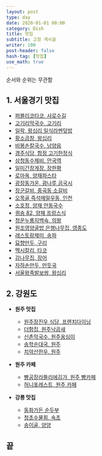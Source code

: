 ```yaml
---
layout: post
type: day
date: 2020-01-01 00:00
category: Dish
title: 맛집
subtitle: 고정 게시글
writer: 100
post-header: false
hash-tag: [맛집]
use_math: true
---
```


순서와 순위는 무관함


## 1. 서울경기 맛집
 - [퍼블리코타코, 샤로수길](https://map.naver.com/v5/search/%ED%8D%BC%EB%B8%94%EB%A6%AC%EC%BD%94%ED%83%80%EC%BD%94/place/1222249177?c=14132462.6269087,4505903.5477561,15,0,0,0,dh&isCorrectAnswer=true)
 - [고기리막국수, 고기리](https://map.naver.com/p/search/%EA%B3%A0%EA%B8%B0%EB%A6%AC%20%EB%A7%89%EA%B5%AD%EC%88%98/place/31186578?c=12.00,0,0,0,dh&placePath=%3Fentry%253Dbmp)
 - [일락, 왕십리 일식라멘덮밥](https://map.naver.com/v5/entry/place/31243157?c=14141974.1983481,4517553.6870470,16,0,0,0,dh)
 - [황소곱창, 왕십리](https://map.naver.com/v5/entry/place/12054254?c=14141901.3508733,4517747.1584290,15,0,0,0,dh)
 - [비봉손칼국수, 남양읍](https://map.naver.com/v5/entry/place/18779056?c=14122832.7005867,4474554.2728512,12,0,0,0,dh)
 - [경주식당, 합정 고기한정식](https://map.naver.com/v5/entry/place/31469248?c=14128331.2823066,4515829.7491586,15,0,0,0,dh)  
 - [삼청동수제비, 안국역](https://map.naver.com/v5/entry/place/11569605?c=14133592.2971012,4519453.3497888,13,0,0,0,dh)  
 - [일미간장게장, 장한평](https://map.naver.com/v5/entry/place/13182359?c=14144589.5162009,4518978.7072368,14,0,0,0,dh)  
 - [로마옥, 양재파스타](https://map.naver.com/v5/search/%EB%A1%9C%EB%A7%88%EC%98%A5?c=14140908.4478071,4507193.9449281,15,0,0,0,dh)
 - [광장동가온, 광나루 곰국시](https://map.naver.com/v5/entry/place/37525029?c=14149940.8667623,4516230.3920873,19,0,0,0,dh)
 - [장군갈비, 중곡동 소갈비](https://map.naver.com/v5/entry/place/12820060?c=14146453.8282410,4516716.0451247,15,0,0,0,dh)
 - [오목골 즉석메밀우동, 인천](https://map.naver.com/v5/entry/place/11888001?c=14098959.0001397,4503918.7145185,12,0,0,0,dh)  
 - [소호정, 양재 안동국수](https://map.naver.com/v5/entry/place/11720823?c=14144152.3979564,4507587.6917692,13,0,0,0,dh)  
 - [퀴숑 82, 양재 프랑스식](https://map.naver.com/v5/entry/place/21407004?c=14142528.1130023,4506580.8791470,17,0,0,0,dh)
 - [청운누룽지백숙, 의왕](https://map.naver.com/v5/entry/place/12798383?c=14138236.2234306,4492165.6679320,15,0,0,0,dh)
 - [원조영양굴밥 은행나무집, 영종도](https://map.naver.com/p/entry/place/11577491?c=18.21,0,0,0,dh)
 - [레스토랑제미, 송파](https://map.naver.com/p/entry/place/1534422958?c=12.58,0,0,0,dh)
 - [묘향만두, 구리](https://map.naver.com/p/entry/place/11667161?c=12.76,0,0,0,dh)
 - [멕시칼리, 타코](https://map.naver.com/p/entry/place/1111031959?c=12.76,0,0,0,dh)
 - [감나무집, 장어](https://map.naver.com/p/search/%EC%9E%A5%EC%96%B4/place/13501364?c=15.13,0,0,0,dh&placePath=%3Fentry%3Dbmp)
 - [자하손만두, 만둣국](https://map.naver.com/p/entry/place/11688084?c=12.58,0,0,0,dh)
 - [서울왕족발보쌈, 왕십리](https://map.naver.com/p/entry/place/18776399?c=17.26,0,0,0,dh)

## 2. 강원도

- **원주 맛집**
    - [원주장진우 식당, 프렌치다이닝](https://map.naver.com/v5/entry/place/1766007638?c=14243003.8163501,4487667.3538438,15,0,0,0,dh)
    - [더함집, 원주낙곱새](https://map.naver.com/v5/entry/place/1096422671?c=14244392.9834077,4483723.9014340,15,0,0,0,dh)
    - [신촌막국수, 원주옹심이](https://map.naver.com/v5/entry/place/15250928?c=14245447.8469024,4482719.6260691,13,0,0,0,dh)  
    - [송학순대국, 원주](https://map.naver.com/v5/entry/place/32179901?c=14237084.5694064,4482066.0426529,12,0,0,0,dh&isCorrectAnswer=true)
    - [치악산한우, 원주](https://map.naver.com/v5/entry/place/1908859283?c=14246899.5347936,4486243.3823922,16.91,0,0,0,dh)

- **원주 카페**
    - [빵공장라뜰리에김가, 원주 빵카페](https://map.naver.com/v5/entry/place/265752418?c=14243932.8442925,4488779.5855065,12,0,0,0,dh)
    - [허니포레스트, 원주 카페](https://map.naver.com/v5/entry/place/1888562565?c=14240869.4098295,4481024.8969248,13,0,0,0,dh)  

- **강릉 맛집**
    - [동화가든 순두부](https://map.naver.com/p/search/%EA%B0%95%EB%A6%89%20%EB%8F%99%ED%99%94%EA%B0%80%EB%93%A0/place/11859878?c=15.00,0,0,0,dh&placePath=%3Fentry%253Dbmp)
    - [청초수물회, 속초](https://map.naver.com/p/entry/place/12028621?c=11.02,0,0,0,dh)
    - [송이골, 양양](https://map.naver.com/p/entry/place/13517660?c=11.02,0,0,0,dh)

## 끝